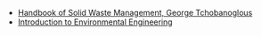 - [Handbook of Solid Waste Management, George Tchobanoglous](https://drive.google.com/file/d/1dGpYM_zna4LgsE96FOpcbqtetzbqbxIY/view?usp=sharing)
- [Introduction to Environmental Engineering](https://joycelau99.files.wordpress.com/2020/10/introduction-to-environmental-engineering.pdf)
